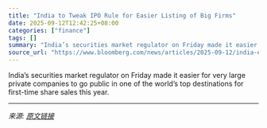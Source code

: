 ```yaml
---
title: "India to Tweak IPO Rule for Easier Listing of Big Firms"
date: 2025-09-12T12:42:25+08:00
categories: ["finance"]
tags: []
summary: "India’s securities market regulator on Friday made it easier for very large private companies to go public in one of the world’s top destinations for first-time share sales this year."
source_url: "https://www.bloomberg.com/news/articles/2025-09-12/india-eases-minimum-equity-offer-size-in-boost-for-mega-cap-ipos"
---
```


India’s securities market regulator on Friday made it easier for very large private companies to go public in one of the world’s top destinations for first-time share sales this year.

---

*来源: [原文链接](https://www.bloomberg.com/news/articles/2025-09-12/india-eases-minimum-equity-offer-size-in-boost-for-mega-cap-ipos)*
